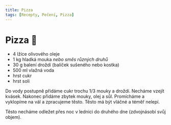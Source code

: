 ```yaml
---
title: Pizza
tags: [Recepty, Pečení, Pizza]
---
```


# Pizza 🍕

- 4 lžíce olivového oleje
- 1 kg hladká mouka *nebo směs různých druhů*
- 30 g balení droždí (balíček sušeného nebo kostka)
- 500 ml vlažná voda
- hrst cukr
- hrst soli

Do vody postupně přidáme cukr trochu 1/3 mouky a droždí. Necháme vzejít kvásek. Nakonec přidáme zbytek mouky, olej a sůl. Promícháme a vyklopíme na vál a zpracujeme těsto. Těsto má být vláčné a téměř nelepí.

Těsto necháme odležet přes noc v lednici do druhého dne (zdvojnásobí svůj objem).

